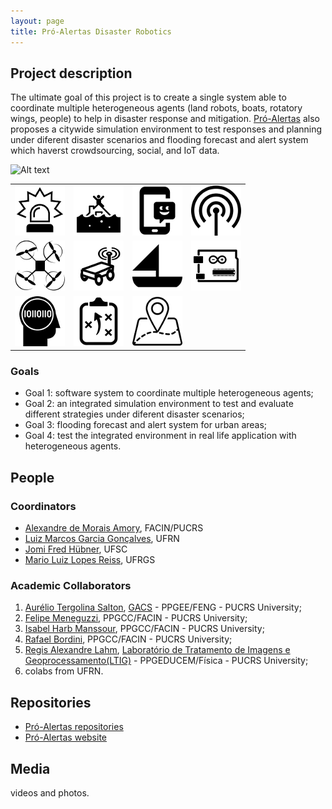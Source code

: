 ```yaml
---
layout: page
title: Pró-Alertas Disaster Robotics
---
```


## Project description

The ultimate goal of this project is to create a single system able to coordinate multiple heterogeneous agents (land robots, boats, rotatory wings, people) to help in disaster response and mitigation. [Pró-Alertas](https://disaster-robotics-proalertas.github.io/) also proposes a citywide simulation environment to test responses and planning under diferent disaster scenarios and flooding forecast and alert system which haverst crowdsourcing, social, and IoT data.

![Alt text](./proj1.jpg?raw=true "Project diagram")

| | | | |
| --- | --- | --- | --- |
| ![alerts](../images/icons/alert.png "generates alerts") |   ![rescue](../images/icons/rescue.png "for rescue") | ![mobile app](../images/icons/mob-app.png "mobile app") |  ![sensors](../images/icons/sensor.png "sensors") |
|![drone](../images/icons/drone.png "drone") |  ![land robot](../images/icons/land-robot.png "land robot") | ![sail boat](../images/icons/sail-boat.png "sail boat")  | ![electronics](../images/icons/electronics.png "electronics")  |
| ![AI](../images/icons/ia.png "AI") |  ![planning](../images/icons/planning.png "planning") |  ![GIS](../images/icons/geo.png "GIS app")   |  |

### Goals

 - Goal 1: software system to coordinate multiple heterogeneous agents;
 - Goal 2: an integrated simulation environment to test and evaluate different strategies under diferent disaster scenarios;
 - Goal 3: flooding forecast and alert system for urban areas;
 - Goal 4: test the integrated environment in real life application with heterogeneous agents.

## People

### Coordinators

 - [Alexandre de Morais Amory](http://lattes.cnpq.br/2609000874577720), FACIN/PUCRS
 - [Luiz Marcos Garcia Gonçalves](http://lattes.cnpq.br/1562357566810393), UFRN
 - [Jomi Fred Hübner](http://lattes.cnpq.br/0526242321357828), UFSC
 - [Mario Luiz Lopes Reiss](http://lattes.cnpq.br/3254713655194108), UFRGS

### Academic Collaborators

1. [Aurélio Tergolina Salton](http://lattes.cnpq.br/7181063742089743), [GACS](http://www.feng.pucrs.br/~gacs/) - PPGEE/FENG - PUCRS University;
2. [Felipe Meneguzzi](http://lattes.cnpq.br/5973550650941724), PPGCC/FACIN - PUCRS University;
3. [Isabel Harb Manssour](http://lattes.cnpq.br/4904489502853690), PPGCC/FACIN - PUCRS University;
4. [Rafael Bordini](http://lattes.cnpq.br/4589262718627942), PPGCC/FACIN - PUCRS University;   
5. [Regis Alexandre Lahm](http://lattes.cnpq.br/0407648694453994), [Laboratório de Tratamento de Imagens e Geoprocessamento(LTIG)](http://www.pucrs.br/ffch/lab-geo/) - PPGEDUCEM/Física - PUCRS University;
6. colabs from UFRN.

## Repositories

 - [Pró-Alertas repositories](https://github.com/disaster-robotics-proalertas)
 - [Pró-Alertas website](https://disaster-robotics-proalertas.github.io/)

## Media 

videos and photos.

